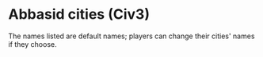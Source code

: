 # Abbasid cities (Civ3)

The names listed are default names; players can change their cities' names if they choose.